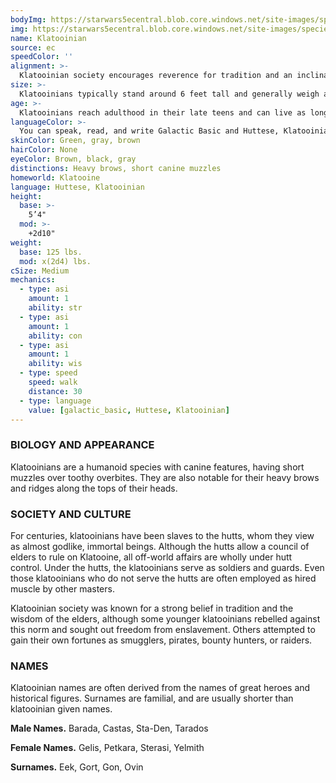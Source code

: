 ```yaml
---
bodyImg: https://starwars5ecentral.blob.core.windows.net/site-images/species/species_Klatooinian.png
img: https://starwars5ecentral.blob.core.windows.net/site-images/species/species_Klatooinian.png
name: Klatooinian
source: ec
speedColor: ''
alignment: >-
  Klatooinian society encourages reverence for tradition and an inclination towards violence, causing them to tend toward lawful dark side, though there are exceptions.
size: >-
  Klatooinians typically stand around 6 feet tall and generally weigh about 170 lbs. Regardless of your position in that range, your size is Medium.
age: >-
  Klatooinians reach adulthood in their late teens and can live as long as 90 standard years.
languageColor: >-
  You can speak, read, and write Galactic Basic and Huttese, Klatooinian. 
skinColor: Green, gray, brown
hairColor: None
eyeColor: Brown, black, gray
distinctions: Heavy brows, short canine muzzles
homeworld: Klatooine
language: Huttese, Klatooinian
height:
  base: >-
    5’4"
  mod: >-
    +2d10"
weight:
  base: 125 lbs.
  mod: x(2d4) lbs.
cSize: Medium
mechanics:
  - type: asi
    amount: 1
    ability: str
  - type: asi
    amount: 1
    ability: con
  - type: asi
    amount: 1
    ability: wis
  - type: speed
    speed: walk
    distance: 30
  - type: language
    value: [galactic_basic, Huttese, Klatooinian]
---
```

### BIOLOGY AND APPEARANCE
Klatooinians are a humanoid species with canine features, having short muzzles over toothy overbites. They are also notable for their heavy brows and ridges along the tops of their heads.

### SOCIETY AND CULTURE
For centuries, klatooinians have been slaves to the hutts, whom they view as almost godlike, immortal beings. Although the hutts allow a council of elders to rule on Klatooine, all off-world affairs are wholly under hutt control. Under the hutts, the klatooinians serve as soldiers and guards. Even those klatooinians who do not serve the hutts are often employed as hired muscle by other masters.

Klatooinian society was known for a strong belief in tradition and the wisdom of the elders, although some younger klatooinians rebelled against this norm and sought out freedom from enslavement. Others attempted to gain their own fortunes as smugglers, pirates, bounty hunters, or raiders.

### NAMES
Klatooinian names are often derived from the names of great heroes and historical figures. Surnames are familial, and are usually shorter than klatooinian given names.

__Male Names.__ Barada, Castas, Sta-Den, Tarados

__Female Names.__ Gelis, Petkara, Sterasi, Yelmith

__Surnames.__ Eek, Gort, Gon, Ovin



    